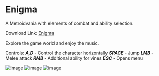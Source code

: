 # Enigma
A Metroidvania with elements of combat and ability selection.

Download Link:
<a href="https://github.com/MrVester/Graduate/releases/tag/Enigma" download="FILENAME">Enigma</a>

Explore the game world and enjoy the music.

Controls:
***A,D*** - Control the character horizontally
***SPACE*** - Jump
***LMB*** - Melee attack
***RMB*** - Additional ability for vines
***ESC*** - Opens menu


![image](https://github.com/user-attachments/assets/b4b8f30a-4259-4443-a6c7-9c84fb7208f8)
![image](https://github.com/user-attachments/assets/b4ea4085-34c3-4beb-a7a0-337dae741cfe)
![image](https://github.com/user-attachments/assets/178d6ff0-48ed-4ec1-97b1-97aa1f809b81)
